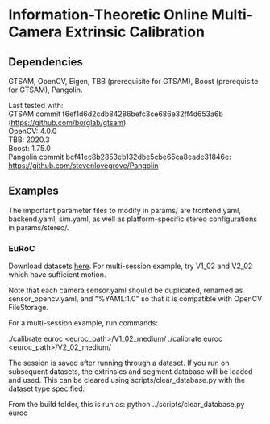 # Information-Theoretic Online Multi-Camera Extrinsic Calibration


## Dependencies

GTSAM, OpenCV, Eigen, TBB (prerequisite for GTSAM), Boost (prerequisite for GTSAM), Pangolin.

Last tested with: \
GTSAM commit f6ef1d6d2cdb84286befc3ce686e32ff4d653a6b (https://github.com/borglab/gtsam) \
OpenCV: 4.0.0 \
TBB: 2020.3 \
Boost: 1.75.0 \
Pangolin commit bcf41ec8b2853eb132dbe5cbe65ca8eade31846e: https://github.com/stevenlovegrove/Pangolin

## Examples

The important parameter files to modify in params/ are frontend.yaml, backend.yaml, sim.yaml, as well as platform-specific stereo configurations in params/stereo/.

### EuRoC

Download datasets [here](https://projects.asl.ethz.ch/datasets/doku.php?id=kmavvisualinertialdatasets).
For multi-session example, try V1_02 and V2_02 which have sufficient motion.

Note that each camera sensor.yaml shoulld be duplicated, renamed as sensor_opencv.yaml, and "%YAML:1.0" so that it is compatible with OpenCV FileStorage.

For a multi-session example, run commands: 

./calibrate euroc <euroc_path>/V1_02_medium/
./calibrate euroc <euroc_path>/V2_02_medium/

The session is saved after running through a dataset.  If you run on subsequent datasets, the extrinsics and segment database will be loaded and used.  This can be cleared using scripts/clear_database.py with the dataset type specified:

From the build folder, this is run as:
python ../scripts/clear_database.py euroc
